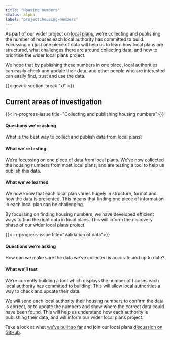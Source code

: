 ```yaml
---
title: "Housing numbers"
status: alpha
label: "project:housing-numbers"
---
```

As part of our wider project on [local plans](/project/local-plans/), we’re collecting and publishing the number of houses each local authority has committed to build. Focussing on just one piece of data will help us to learn how local plans are structured, what challenges there are around collecting data, and how to prioritise the wider local plans project.

We hope that by publishing these numbers in one place, local authorities can easily check and update their data, and other people who are interested can easily find, trust and use the data. 

{{< govuk-section-break "xl" >}}

## Current areas of investigation

{{< in-progress-issue title="Collecting and publishing housing numbers">}}

#### Questions we're asking

What is the best way to collect and publish data from local plans?

#### What we're testing

We’re focussing on one piece of data from local plans. We’ve now collected the housing numbers from most local plans, and are testing a tool to help us publish this data. 

#### What we’ve learned

We now know that each local plan varies hugely in structure, format and how the data is presented. This means that finding one piece of information in each local plan can be challenging. 

By focussing on finding housing numbers, we have developed efficient ways to find the right data in local plans. This will inform the discovery phase of our wider local plans project.

{{< in-progress-issue title="Validation of data">}}

#### Questions we’re asking

How can we make sure the data we’ve collected is accurate and up to date?

#### What we’ll test

We’re currently building a tool which displays the number of houses each local authority has committed to building. This will allow local authorities a way to check and update their data.

We will send each local authority their housing numbers to confirm the data is correct, or to update the numbers and show where the correct data could have been found. This will help us understand how each authority is publishing their data, and will inform our wider local plans project.

Take a look at what [we’ve built so far](https://local-plans-prototype.herokuapp.com) and join our local plans [discussion on GitHub](https://github.com/digital-land/digital-land/labels/project%3Alocal-plans).
